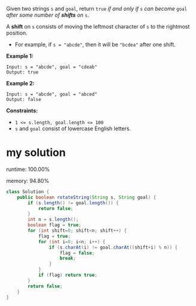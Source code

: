 Given two strings `s` and `goal`, return `true` *if and only if* `s` *can become* `goal` *after some number of **shifts** on* `s`.

A **shift** on `s` consists of moving the leftmost character of `s` to the rightmost position.

- For example, if `s = "abcde"`, then it will be `"bcdea"` after one shift.

 

**Example 1:**

```
Input: s = "abcde", goal = "cdeab"
Output: true
```

**Example 2:**

```
Input: s = "abcde", goal = "abced"
Output: false
```

 

**Constraints:**

- `1 <= s.length, goal.length <= 100`
- `s` and `goal` consist of lowercase English letters.

#  my solution

runtime: 100.00%

memory: 94.80%

```java
class Solution {
    public boolean rotateString(String s, String goal) {
        if (s.length() != goal.length()) {
            return false;
        }
        int n = s.length();
        boolean flag = true;
        for (int shift=0; shift<n; shift++) {
            flag = true;
            for (int i=0; i<n; i++) {
                if (s.charAt(i) != goal.charAt((shift+i) % n)) {
                    flag = false;
                    break;
                }
            }
            if (flag) return true;
        }
        return false;
    }
}
```

